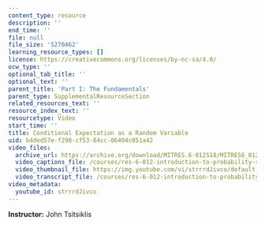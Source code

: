 ```yaml
---
content_type: resource
description: ''
end_time: ''
file: null
file_size: '5270462'
learning_resource_types: []
license: https://creativecommons.org/licenses/by-nc-sa/4.0/
ocw_type: ''
optional_tab_title: ''
optional_text: ''
parent_title: 'Part I: The Fundamentals'
parent_type: SupplementalResourceSection
related_resources_text: ''
resource_index_text: ''
resourcetype: Video
start_time: ''
title: Conditional Expectation as a Random Variable
uid: b4ded57e-f298-cf53-84cc-06494c051a42
video_files:
  archive_url: https://archive.org/download/MITRES.6-012S18/MITRES6_012S18_L13-02_300k.mp4
  video_captions_file: /courses/res-6-012-introduction-to-probability-spring-2018/adae64221c8c5b2f91880fab864a9a0b_strrrdJivco.vtt
  video_thumbnail_file: https://img.youtube.com/vi/strrrdJivco/default.jpg
  video_transcript_file: /courses/res-6-012-introduction-to-probability-spring-2018/fcc765aa805ee5726b3cdc6dbd3057dc_strrrdJivco.pdf
video_metadata:
  youtube_id: strrrdJivco
---
```


**Instructor:** John Tsitsiklis

